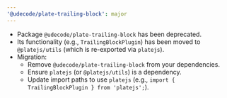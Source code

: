 ```yaml
---
'@udecode/plate-trailing-block': major
---
```


- Package `@udecode/plate-trailing-block` has been deprecated.
- Its functionality (e.g., `TrailingBlockPlugin`) has been moved to `@platejs/utils` (which is re-exported via `platejs`).
- Migration:
  - Remove `@udecode/plate-trailing-block` from your dependencies.
  - Ensure `platejs` (or `@platejs/utils`) is a dependency.
  - Update import paths to use `platejs` (e.g., `import { TrailingBlockPlugin } from 'platejs';`).
